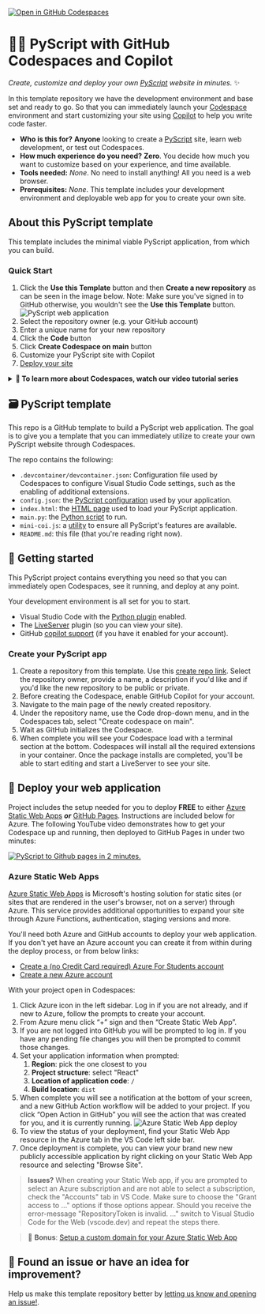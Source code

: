 [![Open in GitHub Codespaces](https://github.com/codespaces/badge.svg)](https://github.com/codespaces/new?hide_repo_select=true&ref=main&repo=816765904)

# 🐍📜 PyScript with GitHub Codespaces and Copilot

_Create, customize and deploy your own [PyScript](https://pyscript.net)
website in minutes._ ✨

In this template repository we have the development environment and base set
and ready to go. So that you can immediately launch your
[Codespace](https://github.com/features/codespaces/) environment and start
customizing your site using [Copilot](https://copilot.github.com) to help you
write code faster.

* **Who is this for?** __Anyone__ looking to create a
  [PyScript](https://pyscript.net/) site, learn web development, or test out
  Codespaces.
* **How much experience do you need?** __Zero__. You decide how much you want
  to customize based on your experience, and time available.
* **Tools needed:** _None_. No need to install anything! All you need is a web
  browser.
* **Prerequisites:** _None_. This template includes your development
  environment and deployable web app for you to create your own site.

## About this PyScript template

This template includes the minimal viable PyScript application, from which you
can build.

### Quick Start

1. Click the **Use this Template** button and then **Create a new repository** as can be seen in the image below.
   Note: Make sure you've signed in to GitHub otherwise, you wouldn't see the **Use this Template** button.
![PyScript web application](https://raw.githubusercontent.com/education/codespaces-project-template-js/main/__images__/use-this-template.png "Use this Template Image Guide")
1. Select the repository owner (e.g. your GitHub account)
1. Enter a unique name for your new repository
1. Click the **Code** button
1. Click **Create Codespace on main** button
1. Customize your PyScript site with Copilot
1. [Deploy your site](#-deploy-your-web-application)

<details>
   <summary><b>🎥 To learn more about Codespaces, watch our video tutorial series</b></summary>

   [![Codespaces Tutorial](https://img.youtube.com/vi/ozuDPmcC1io/0.jpg)](https://aka.ms/CodespacesVideoTutorial "Codespaces Tutorial")
</details>

## 🗃️ PyScript template

This repo is a GitHub template to build a PyScript web application. The goal is
to give you a template that you can immediately utilize to create your own
PyScript website through Codespaces.

The repo contains the following:

* `.devcontainer/devcontainer.json`: Configuration file used by Codespaces to
  configure Visual Studio Code settings, such as the enabling of additional
  extensions.
* `config.json`: the
  [PyScript configuration](https://docs.pyscript.net/2024.6.1/user-guide/configuration/)
  used by your application.
* `index.html`: the
  [HTML page](https://docs.pyscript.net/2024.6.1/user-guide/first-steps/)
  used to load your PyScript application.
* `main.py`: the [Python script](https://pyscript.net/) to run.
* `mini-coi.js`: a
  [utility](https://docs.pyscript.net/2024.6.1/user-guide/workers/#http-headers)
  to ensure all PyScript's features are available.
* `README.md`: this file (that you're reading right now).

## 🚀 Getting started

This PyScript project contains everything you need so that you can immediately
open Codespaces, see it running, and deploy at any point.

Your development environment is all set for you to start.

* Visual Studio Code with the [Python plugin](https://code.visualstudio.com/docs/languages/python) enabled.
* The [LiveServer](https://marketplace.visualstudio.com/items?itemName=ritwickdey.LiveServer) plugin (so you can view your site).
* GitHub [copilot support](https://github.com/features/copilot) (if you have it enabled for your account).

### Create your PyScript app 

1. Create a repository from this template. Use this
   [create repo link](https://github.com/ntoll/codespaces-project-template-pyscript/generate).
   Select the repository owner, provide a name, a description if you'd like and
   if you'd like the new repository to be public or private.
1. Before creating the Codespace, enable GitHub Copilot for your account.
1. Navigate to the main page of the newly created repository.
3. Under the repository name, use the Code drop-down menu, and in the
   Codespaces tab, select "Create codespace on main".
4. Wait as GitHub initializes the Codespace.
5. When complete you will see your Codespace load with a terminal section at
   the bottom. Codespaces will install all the required extensions in your
   container. Once the package installs are completed, you'll be able to start
   editing and start a LiveServer to see your site.

## 🏃 Deploy your web application

Project includes the setup needed for you to deploy **FREE** to either
[Azure Static Web Apps](https://azure.microsoft.com/products/app-service/static/?WT.mc_id=academic-79839-sagibbon)
_**or**_ [GitHub Pages](https://pages.github.com/)</a>. Instructions are
included below for Azure. The following YouTube video demonstrates how to get
your Codespace up and running, then deployed to GitHub Pages in under two 
minutes:

[![PyScript to Github pages in 2 minutes.](https://img.youtube.com/vi/dmIWFcJ2UTI/0.jpg)](https://www.youtube.com/watch?v=dmIWFcJ2UTI)

### Azure Static Web Apps

[Azure Static Web Apps](https://azure.microsoft.com/products/app-service/static/?WT.mc_id=academic-79839-sagibbon)
is Microsoft's hosting solution for static sites (or sites that are rendered in
the user's browser, not on a server) through Azure. This service provides
additional opportunities to expand your site through Azure Functions,
authentication, staging versions and more.

You'll need both Azure and GitHub accounts to deploy your web application. If
you don't yet have an Azure account you can create it from within during the
deploy process, or from below links:

* [Create a (no Credit Card required) Azure For Students account](https://azure.microsoft.com/free/students/?WT.mc_id=academic-79839-sagibbon)
* [Create a new Azure account](https://azure.microsoft.com/?WT.mc_id=academic-79839-sagibbon)

With your project open in Codespaces:

1. Click Azure icon in the left sidebar. Log in if you are not already, and if
   new to Azure, follow the prompts to create your account.
1. From Azure menu click “+” sign and then “Create Static Web App”.
1. If you are not logged into GitHub you will be prompted to log in. If you
   have any pending file changes you will then be prompted to commit those
   changes.
1. Set your application information when prompted:
    1. **Region**: pick the one closest to you
    1. **Project structure**: select "React"
    1. **Location of application code**: `/`
    1. **Build location**: `dist`
1. When complete you will see a notification at the bottom of your screen, and
   a new GitHub Action workflow will be added to your project. If you click
   “Open Action in GitHub” you will see the action that was created for you,
   and it is currently running.
![Azure Static Web App deploy](https://github.com/education/codespaces-project-template-js/raw/main/__images__/swa-deploy.gif "Azure Static Web App deploy")
1. To view the status of your deployment, find your Static Web App resource in
   the Azure tab in the VS Code left side bar.
1. Once deployment is complete, you can view your brand new new publicly
   accessible application by right clicking on your Static Web App resource and
   selecting "Browse Site".

> **Issues?** When creating your Static Web app, if you are prompted to select
> an Azure subscription and are not able to select a subscription, check the
> "Accounts" tab in VS Code. Make sure to choose the "Grant access to ..."
> options if those options appear. Should you receive the error-message
> "RepositoryToken is invalid. ..." switch to Visual Studio Code for the Web
> (vscode.dev) and repeat the steps there.

> 🤩 **Bonus**: [Setup a custom domain for your Azure Static Web App](https://learn.microsoft.com/en-us/shows/azure-tips-and-tricks-static-web-apps/how-to-set-up-a-custom-domain-name-in-azure-static-web-apps-10-of-16--azure-tips-and-tricks-static-w/?WT.mc_id=academic-79839-sagibbon)

## 🔎 Found an issue or have an idea for improvement?
Help us make this template repository better by [letting us know and opening an issue!](/../../issues/new).
